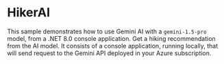 # HikerAI

This sample demonstrates how to use Gemini AI with a `gemini-1.5-pro` model, from a .NET 8.0 console application. Get a hiking recommendation from the AI model. It consists of a console application, running locally, that will send request to the Gemini API deployed in your Azure subscription. 